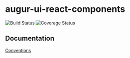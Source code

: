 # augur-ui-react-components
[![Build Status](https://travis-ci.org/AugurProject/augur-ui-react-components.svg?branch=master)](https://travis-ci.org/AugurProject/augur-ui-react-components)
[![Coverage Status](https://coveralls.io/repos/github/AugurProject/augur-ui-react-components/badge.svg?branch=master)](https://coveralls.io/github/AugurProject/augur-ui-react-components?branch=master)

## Documentation
[Conventions](docs/conventions.md)

